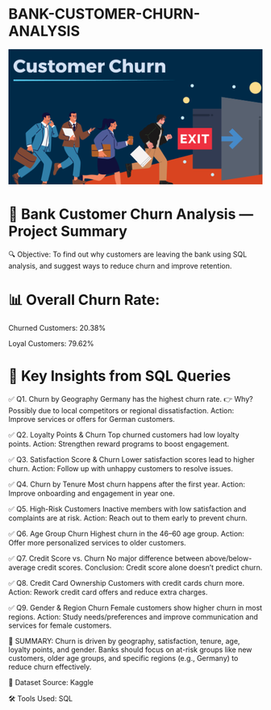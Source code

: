 # BANK-CUSTOMER-CHURN-ANALYSIS



![Image Alt](https://github.com/KARTHIKDAKOJI/BANK-CUSTOMER-CHURN-ANALYSIS/blob/9de3398c99e3f60b0e84abe621199f79bf2714e1/CHURN.png)





# 🏦 Bank Customer Churn Analysis — Project Summary

🔍 Objective:
To find out why customers are leaving the bank using SQL analysis, and suggest ways to reduce churn and improve retention.

# 📊 Overall Churn Rate:

Churned Customers: 20.38%

Loyal Customers: 79.62%

# 📍 Key Insights from SQL Queries

✅ Q1. Churn by Geography
Germany has the highest churn rate.
👉 Why? Possibly due to local competitors or regional dissatisfaction.
Action: Improve services or offers for German customers.

✅ Q2. Loyalty Points & Churn
Top churned customers had low loyalty points.
Action: Strengthen reward programs to boost engagement.

✅ Q3. Satisfaction Score & Churn
Lower satisfaction scores lead to higher churn.
Action: Follow up with unhappy customers to resolve issues.

✅ Q4. Churn by Tenure
Most churn happens after the first year.
Action: Improve onboarding and engagement in year one.

✅ Q5. High-Risk Customers
Inactive members with low satisfaction and complaints are at risk.
Action: Reach out to them early to prevent churn.

✅ Q6. Age Group Churn
Highest churn in the 46–60 age group.
Action: Offer more personalized services to older customers.

 ✅ Q7. Credit Score vs. Churn
No major difference between above/below-average credit scores.
Conclusion: Credit score alone doesn’t predict churn.

✅ Q8. Credit Card Ownership
Customers with credit cards churn more.
Action: Rework credit card offers and reduce extra charges.

✅ Q9. Gender & Region Churn
Female customers show higher churn in most regions.
Action: Study needs/preferences and improve communication and services for female customers.

📌 SUMMARY:
Churn is driven by geography, satisfaction, tenure, age, loyalty points, and gender. Banks should focus on at-risk groups like new customers, older age groups, and specific regions (e.g., Germany) to reduce churn effectively.

📁 Dataset Source: Kaggle


🛠 Tools Used: SQL
